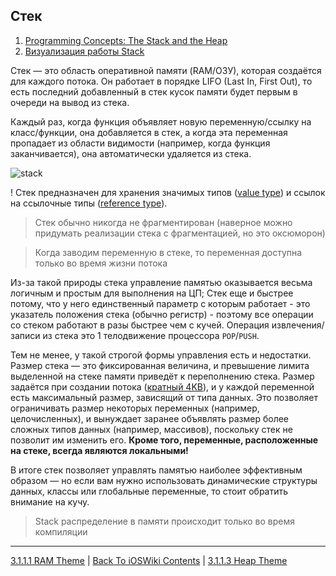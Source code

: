 ## Стек

1. [Programming Concepts: The Stack and the Heap](https://thecodeboss.dev/2014/10/programming-concepts-the-stack-and-the-heap/)
2. [Визуализация работы Stack](https://www.youtube.com/watch?v=95_CAUC9nvE&ab_channel=DeepuKSasidharan)

Стек — это область оперативной памяти (RAM/ОЗУ), которая создаётся для каждого потока. Он работает в порядке LIFO (Last In, First Out), то есть последний добавленный в стек кусок памяти будет первым в очереди на вывод из стека. 

Каждый раз, когда функция объявляет новую переменную/ссылку на класс/функции, она добавляется в стек, а когда эта переменная пропадает из области видимости (например, когда функция заканчивается), она автоматически удаляется из стека.

![stack](https://www.installsetupconfig.com/win32programming/processtoolhelpapis12_files/winprocesstoolhelpapiscode003.png)

! Стек предназначен для хранения значимых типов ([value type](/5%20Swift/5.3%20DataRepresentations/5.2.1%20DataTypes/5.2.1.4%20ValueTypes/)) и ссылок на ссылочные типы ([reference type](/5%20Swift/5.3%20DataRepresentations/5.2.1%20DataTypes/5.2.1.3%20ReferenceTypes/)).

> Стек обычно никогда не фрагментирован (наверное можно придумать реализации стека с фрагментацией, но это оксюморон)

> Когда заводим переменную в стеке, то переменная доступна только во время жизни потока

Из-за такой природы стека управление памятью оказывается весьма логичным и простым для выполнения на ЦП; Стек еще и быстрее потому, что у него единственный параметр с которым работает - это указатель положения стека (обычно регистр) - поэтому все операции со стеком работают в разы быстрее чем с кучей. Операция извлечения/записи из стека это 1 телодвижение процессора `POP`/`PUSH`.

Тем не менее, у такой строгой формы управления есть и недостатки. Размер стека — это фиксированная величина, и превышение лимита выделенной на стеке памяти приведёт к переполнению стека. Размер задаётся при создании потока ([кратный 4KB](https://developer.apple.com/documentation/foundation/nsthread/1415190-stacksize)), и у каждой переменной есть максимальный размер, зависящий от типа данных. Это позволяет ограничивать размер некоторых переменных (например, целочисленных), и вынуждает заранее объявлять размер более сложных типов данных (например, массивов), поскольку стек не позволит им изменить его. **Кроме того, переменные, расположенные на стеке, всегда являются локальными!**

В итоге стек позволяет управлять памятью наиболее эффективным образом — но если вам нужно использовать динамические структуры данных, классы или глобальные переменные, то стоит обратить внимание на кучу.

> Stack распределение в памяти происходит только во время компиляции

---

[3.1.1.1 RAM Theme](./3.1.1.1%20RAM.md) | [Back To iOSWiki Contents](https://github.com/eldaroid/iOSWiki) | [3.1.1.3 Heap Theme](./3.1.1.3%20Heap.md)